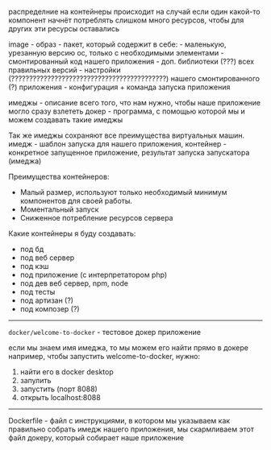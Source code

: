 распределние на контейнеры происходит на случай если один какой-то компонент начнёт потреблять слишком много ресурсов,
чтобы для других эти ресурсы оставались

image - образ - пакет, который содержит в себе:
    - маленькую, урезанную версию ос, только с необходимыми элементами
    - смонтированный код нашего приложения
    - доп. библиотеки (???) всех правильных версий
    - настройки (???????????????????????????????????????????) нашего смонтированного (?) приложения
    - конфигурация + команда запуска приложения

имеджы - описание всего того, что нам нужно, чтобы наше приложение могло сразу взлететь
докер - программа, с помощью которой мы и можем создавать такие имеджы

Так же имеджы сохраняют все преимущества виртуальных машин.
имедж - шаблон запуска для нашего приложения, контейнер - конкретное запущенное приложение, результат запуска
запускатора (имеджа)

Преимущества контейнеров:
- Малый размер, используют только необходимый минимум компонентов для своей работы.
- Моментальный запуск
- Сниженное потребление ресурсов сервера

Какие контейнеры я буду создавать:
- под бд
- под веб сервер
- под кэш
- под приложение (с интерпретатором php)
- под дев веб сервер, npm, node
- под тесты
- под артизан (?)
- под композер (?)

--- 

`docker/welcome-to-docker` - тестовое докер приложение

если мы знаем имя имеджа, то мы можем его найти прямо в докере
например, чтобы запустить welcome-to-docker, нужно:
1. найти его в docker desktop
2. запулить
3. запустить (порт 8088)
4. открыть localhost:8088

---

Dockerfile - файл с инструкциями, в котором мы указываем как правильно собрать имедж нашего приложения,
мы скармливаем этот файл докеру, который собирает наше приложение
